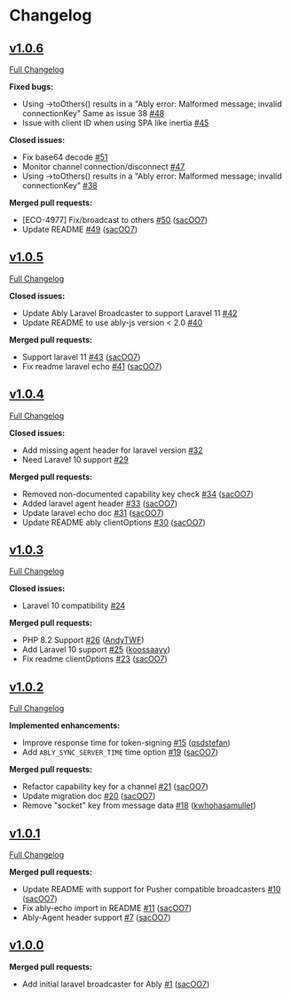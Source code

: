 # Changelog

## [v1.0.6](https://github.com/ably/laravel-broadcaster/tree/v1.0.6)

[Full Changelog](https://github.com/ably/laravel-broadcaster/compare/v1.0.5...v1.0.6)

**Fixed bugs:**

- Using -\>toOthers\(\) results in a "Ably error: Malformed message; invalid connectionKey" Same as issue 38 [\#48](https://github.com/ably/laravel-broadcaster/issues/48)
- Issue with client ID when using SPA like inertia [\#45](https://github.com/ably/laravel-broadcaster/issues/45)

**Closed issues:**

- Fix base64 decode  [\#51](https://github.com/ably/laravel-broadcaster/issues/51)
- Monitor channel connection/disconnect [\#47](https://github.com/ably/laravel-broadcaster/issues/47)
- Using -\>toOthers\(\) results in a "Ably error: Malformed message; invalid connectionKey" [\#38](https://github.com/ably/laravel-broadcaster/issues/38)

**Merged pull requests:**

- \[ECO-4977\] Fix/broadcast to others [\#50](https://github.com/ably/laravel-broadcaster/pull/50) ([sacOO7](https://github.com/sacOO7))
- Update README [\#49](https://github.com/ably/laravel-broadcaster/pull/49) ([sacOO7](https://github.com/sacOO7))

## [v1.0.5](https://github.com/ably/laravel-broadcaster/tree/v1.0.5)

[Full Changelog](https://github.com/ably/laravel-broadcaster/compare/v1.0.4...v1.0.5)

**Closed issues:**

- Update Ably Laravel Broadcaster to support Laravel 11 [\#42](https://github.com/ably/laravel-broadcaster/issues/42)
- Update README to use ably-js version \< 2.0 [\#40](https://github.com/ably/laravel-broadcaster/issues/40)

**Merged pull requests:**

- Support laravel 11 [\#43](https://github.com/ably/laravel-broadcaster/pull/43) ([sacOO7](https://github.com/sacOO7))
- Fix readme laravel echo [\#41](https://github.com/ably/laravel-broadcaster/pull/41) ([sacOO7](https://github.com/sacOO7))

## [v1.0.4](https://github.com/ably/laravel-broadcaster/tree/v1.0.4)

[Full Changelog](https://github.com/ably/laravel-broadcaster/compare/v1.0.3...v1.0.4)

**Closed issues:**

- Add missing agent header for laravel version [\#32](https://github.com/ably/laravel-broadcaster/issues/32)
- Need Laravel 10 support [\#29](https://github.com/ably/laravel-broadcaster/issues/29)

**Merged pull requests:**

- Removed non-documented capability key check  [\#34](https://github.com/ably/laravel-broadcaster/pull/34) ([sacOO7](https://github.com/sacOO7))
- Added laravel agent header  [\#33](https://github.com/ably/laravel-broadcaster/pull/33) ([sacOO7](https://github.com/sacOO7))
- Update laravel echo doc [\#31](https://github.com/ably/laravel-broadcaster/pull/31) ([sacOO7](https://github.com/sacOO7))
- Update README ably clientOptions [\#30](https://github.com/ably/laravel-broadcaster/pull/30) ([sacOO7](https://github.com/sacOO7))

## [v1.0.3](https://github.com/ably/laravel-broadcaster/tree/v1.0.3)

[Full Changelog](https://github.com/ably/laravel-broadcaster/compare/v1.0.2...v1.0.3)

**Closed issues:**

- Laravel 10 compatibility  [\#24](https://github.com/ably/laravel-broadcaster/issues/24)

**Merged pull requests:**

- PHP 8.2 Support [\#26](https://github.com/ably/laravel-broadcaster/pull/26) ([AndyTWF](https://github.com/AndyTWF))
- Add Laravel 10 support [\#25](https://github.com/ably/laravel-broadcaster/pull/25) ([koossaayy](https://github.com/koossaayy))
- Fix readme clientOptions [\#23](https://github.com/ably/laravel-broadcaster/pull/23) ([sacOO7](https://github.com/sacOO7))

## [v1.0.2](https://github.com/ably/laravel-broadcaster/tree/1.0.2)

[Full Changelog](https://github.com/ably/laravel-broadcaster/compare/v1.0.1...v1.0.2)

**Implemented enhancements:**

- Improve response time for token-signing [\#15](https://github.com/ably/laravel-broadcaster/pull/15) ([qsdstefan](https://github.com/qsdstefan))
- Add `ABLY_SYNC_SERVER_TIME` time option [\#19](https://github.com/ably/laravel-broadcaster/pull/19) ([sacOO7](https://github.com/sacOO7))

**Merged pull requests:**

- Refactor capability key for a channel [\#21](https://github.com/ably/laravel-broadcaster/pull/21) ([sacOO7](https://github.com/sacOO7))
- Update migration doc [\#20](https://github.com/ably/laravel-broadcaster/pull/20) ([sacOO7](https://github.com/sacOO7))
- Remove "socket" key from message data [\#18](https://github.com/ably/laravel-broadcaster/pull/18) ([kwhohasamullet](https://github.com/kwhohasamullet))


## [v1.0.1](https://github.com/ably/laravel-broadcaster/tree/1.0.1)

[Full Changelog](https://github.com/ably/laravel-broadcaster/compare/v1.0.0...v1.0.1)

**Merged pull requests:**

- Update README with support for Pusher compatible broadcasters [\#10](https://github.com/ably/laravel-broadcaster/pull/10) ([sacOO7](https://github.com/sacOO7))
- Fix ably-echo import in README [\#11](https://github.com/ably/laravel-broadcaster/pull/11) ([sacOO7](https://github.com/sacOO7))
- Ably-Agent header support [\#7](https://github.com/ably/laravel-broadcaster/pull/7) ([sacOO7](https://github.com/sacOO7))

## [v1.0.0](https://github.com/ably/laravel-broadcaster/tree/1.0.0)

**Merged pull requests:**

- Add initial laravel broadcaster for Ably [\#1](https://github.com/ably-forks/laravel-echo/pull/1) ([sacOO7](https://github.com/sacOO7))
